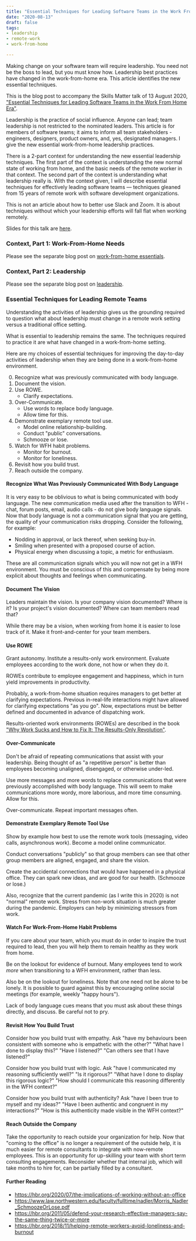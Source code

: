 ```yaml
---
title: "Essential Techniques for Leading Software Teams in the Work From Home Era"
date: "2020-08-13"
draft: false
tags:
- leadership
- remote-work
- work-from-home

---
```


Making change on your software team will require leadership. You need not be
the boss to lead, but you must know how. Leadership best practices have changed
in the work-from-home era. This article identifies the new essential
techniques.

This is the blog post to accompany the Skills Matter talk of 13 August 2020,
["Essential Techniques for Leading Software Teams in the Work From Home Era"](https://skillsmatter.com/skillscasts/14842-essential-techniques-for-leading-software-teams-in-the-work-from-home-era).

<!--more-->


Leadership is the practice of social influence. Anyone can lead; team
leadership is not restricted to the nominated leaders. This article is for
members of software teams; it aims to inform all team stakeholders - engineers,
designers, product owners, and, yes, designated managers. I give the new
essential work-from-home leadership practices.

There is a 2-part context for understanding the new essential leadership
techniques. The first part of the context is understanding the new normal state
of working from home, and the basic needs of the remote worker in that context.
The second part of the context is understanding what leadership really is. With
the context given, I will describe essential techniques for effectively leading
software teams — techniques gleaned from 15 years of remote work with software
development organizations.

This is not an article about how to better use Slack and Zoom. It is about
techniques without which your leadership efforts will fall flat when working
remotely.

Slides for this talk are [here](/slides/robinbb-skills-matter-2020-08-13.pdf).


### Context, Part 1: Work-From-Home Needs

Please see the separate blog post on
[work-from-home essentials](wfh-essentials-cheat-sheet).


### Context, Part 2: Leadership

Please see the separate blog post on
[leadership](/blog/leadership).


### Essential Techniques for Leading Remote Teams

Understanding the activities of leadership gives us the grounding required to
question what about leadership must change in a remote work setting versus a
traditional office setting.

What is essential to leadership remains the same.  The techniques required to
practice it are what have changed in a work-from-home setting.

Here are my choices of essential techniques for improving the day-to-day
activities of leadership when they are being done in a work-from-home
environment.

0. Recognize what was previously communicated with body language.
1. Document the vision.
2. Use ROWE.
   - Clarify expectations.
3. Over-Communicate.
   - Use words to replace body language.
   - Allow time for this.
4. Demonstrate exemplary remote tool use.
   - Model online relationship-building.
   - Conduct "public" conversations.
   - Schmooze or lose.
5. Watch for WFH habit problems.
   - Monitor for burnout.
   - Monitor for loneliness.
6. Revisit how you build trust.
7. Reach outside the company.


#### Recognize What Was Previously Communicated With Body Language

It is very easy to be oblivious to what is being communicated with body
language. The new communication media used after the transition to WFH - chat,
forum posts, email, audio calls - do not give body language signals. Now that
body language is not a communication signal that you are getting, the quality
of your communication risks dropping. Consider the following, for example:

- Nodding in approval, or lack thereof, when seeking buy-in.
- Smiling when presented with a proposed course of action.
- Physical energy when discussing a topic, a metric for enthusiasm.

These are all communication signals which you will now not get in a WFH
environment. You must be conscious of this and compensate by being more
explicit about thoughts and feelings when communicating.


#### Document The Vision

Leaders maintain the vision.  Is your company vision documented? Where is it?
Is your project's vision documented? Where can team members read that?

While there may be a vision, when working from home it is easier to lose track
of it. Make it front-and-center for your team members.


#### Use ROWE

Grant autonomy. Institute a results-only work environment. Evaluate employees
according to the work done, not how or when they do it.

ROWEs contribute to employee engagement and happiness, which in turn yield
improvements in productivity.

Probably, a work-from-home situation requires managers to get better at
clarifying expectations. Previous in-real-life interactions might have allowed
for clarifying expectations "as you go". Now, expectations must be better
defined and documented in advance of dispatching work.

Results-oriented work environments (ROWEs) are described in the book
["Why Work Sucks and How to Fix It: The Results-Only Revolution"][work-sucks].

[work-sucks]: https://www.amazon.com/Why-Work-Sucks-How-Fix/dp/1591842921


#### Over-Communicate

Don't be afraid of repeating communications that assist with your leadership.
Being thought of as "a repetitive person" is better than employees becoming
unaligned, disengaged, or otherwise under-led.

Use more messages and more words to replace communications that were previously
accomplished with body language. This will seem to make communications more
wordy, more laborious, and more time consuming. Allow for this.

Over-communicate. Repeat important messages often. 


#### Demonstrate Exemplary Remote Tool Use

Show by example how best to use the remote work tools (messaging, video
calls, asynchronous work). Become a model online communicator.

Conduct conversations "publicly" so that group members can see that other group
members are aligned, engaged, and share the vision.

Create the accidental connections that would have happened in a physical
office. They can spark new ideas, and are good for our health.  (Schmooze or
lose.)

Also, recognize that the current pandemic (as I write this in 2020) is not
"normal" remote work. Stress from non-work situation is much greater during the
pandemic. Employers can help by minimizing stressors from work.


#### Watch For Work-From-Home Habit Problems

If you care about your team, which you must do in order to inspire the trust
required to lead, then you will help them to remain healthy as they work from
home.

Be on the lookout for evidence of burnout. Many employees tend to work *more*
when transitioning to a WFH environment, rather than less.

Also be on the lookout for loneliness. Note that one need not be alone to be
lonely. It is possible to guard against this by encouraging online social
meetings (for example, weekly "happy hours").

Lack of body language cues means that you must ask about these things directly,
and discuss. Be careful not to pry.


#### Revisit How You Build Trust

Consider how you build trust with empathy. Ask "have my behaviours been
consistent with someone who is empathetic with the other?" "What have I done to
display this?" "Have I listened?" "Can others see that I have listened?"

Consider how you build trust with logic. Ask "have I communicated my reasoning
sufficiently well?" "Is it rigorous?" "What have I done to display this
rigorous logic?" "How should I communicate this reasoning differently in the
WFH context?"

Consider how you build trust with authenticity? Ask "have I been true to myself
and my ideas?" "Have I been authentic and congruent in my interactions?" "How
is this authenticity made visible in the WFH context?"


#### Reach Outside the Company

Take the opportunity to reach outside your organization for help. Now that
"coming to the office" is no longer a requirement of the outside help, it is
much easier for remote consultants to integrate with now-remote employees. This
is an opportunity for up-skilling your team with short term consulting
engagements. Reconsider whether that internal job, which will take months to
hire for, can be partially filled by a consultant.


#### Further Reading

- https://hbr.org/2020/07/the-implications-of-working-without-an-office
- https://www.law.northwestern.edu/faculty/fulltime/nadler/Morris_Nadler_SchmoozeOrLose.pdf
- https://hbr.org/2011/05/defend-your-research-effective-managers-say-the-same-thing-twice-or-more
- https://hbr.org/2018/11/helping-remote-workers-avoid-loneliness-and-burnout
